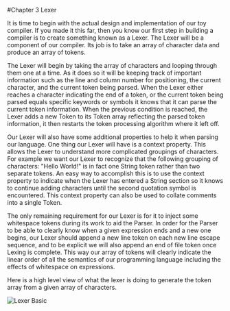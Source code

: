 #Chapter 3 Lexer

It is time to begin with the actual design and implementation of our toy compiler. If you made it this far, then you know our first step in building a compiler is to create something known as a Lexer. The Lexer will be a component of our compiler. Its job is to take an array of character data and produce an array of tokens.

The Lexer will begin by taking the array of characters and looping through them one at a time. As it does so it will be keeping track of important information such as the line and column number for positioning, the current character, and the current token being parsed. When the Lexer either reaches a character indicating the end of a token, or the current token being parsed equals specific keywords or symbols it knows that it can parse the current token information. When the previous condition is reached, the Lexer adds a new Token to its Token array reflecting the parsed token information, it then restarts the token processing algorithm where it left off.

Our Lexer will also have some additional properties to help it when parsing our language. One thing our Lexer will have is a context property. This allows the Lexer to understand more complicated groupings of characters. For example we want our Lexer to recognize that the following grouping of characters: "Hello World!" is in fact one String token rather than two separate tokens. An easy way to accomplish this is to use the context property to indicate when the Lexer has entered a String section so it knows to continue adding characters until the second quotation symbol is encountered. This context property can also be used to collate comments into a single Token.

The only remaining requirement for our Lexer is for it to inject some whitespace tokens during its work to aid the Parser. In order for the Parser to be able to clearly know when a given expression ends and a new one begins, our Lexer should append a new line token on each new line escape sequence, and to be explicit we will also append an end of file token once Lexing is complete. This way our array of tokens will clearly indicate the linear order of all the semantics of our programming language including the effects of whitespace on expressions.

Here is a high level view of what the lexer is doing to generate the token array from a given array of characters.

![Lexer Basic](https://raw.githubusercontent.com/Virtual-Machine/llvm-tutorial-book/master/diagrams/img/lexer_basic.png)